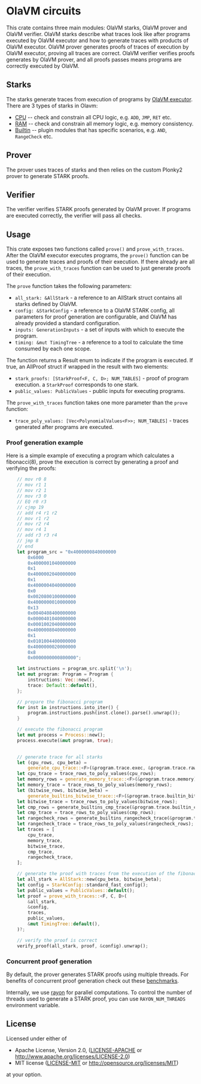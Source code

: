 # OlaVM circuits
This crate contains three main modules: OlaVM starks, OlaVM prover and OlaVM verifier.  OlaVM starks describe what traces look like after programs executed by OlaVM executor and how to generate traces with products of OlaVM executor. OlaVM prover generates proofs of traces of execution by OlaVM executor, proving all traces are correct. OlaVM verifier verifies proofs generates by OlaVM prover, and all proofs passes means programs are correctly executed by OlaVM.

## Starks
The starks generate traces from execution of programs by [OlaVM executor](../executor/). There are 3 types of starks in Olavm:
* [CPU](./src/cpu/) -- check and constrain all CPU logic, e.g. `ADD`, `JMP`, `RET` etc.
* [RAM](./src/memory) -- check and constrain all memory logic, e.g. memory consistency.
* [Builtin](./src/builtins/) -- plugin modules that has specific scenarios, e.g. `AND`, `RangeCheck` etc.

## Prover
The prover uses traces of starks and then relies on the custom Plonky2 prover to generate STARK proofs.

## Verifier
The verifier verifies STARK proofs generated by OlaVM prover. If programs are executed correctly, the verifier
will pass all checks.

## Usage
This crate exposes two functions called `prove()` and `prove_with_traces`. After the OlaVM executor executes programs, the `prove()` function can be used to generate traces and proofs of their execution. If there already are all traces, the `prove_with_traces` function can be used to just generate proofs of their execution. 

The `prove` function takes the following parameters:

* `all_stark: &AllStark` - a reference to an AllStark struct contains all starks defined by OlaVM.
* `config: &StarkConfig` - a reference to a OlaVM STARK config, all parameters for proof generation
are configurable, and OlaVM has already provided a standard configuration.
* `inputs: GenerationInputs` - a set of inputs with which to execute the program.
* `timing: &mut TimingTree` - a reference to a tool to calculate the time consumed by each one scope. 

The function returns a Result enum to indicate if the program is executed. If true, an AllProof struct 
if wrapped in the result with two elements:

* `stark_proofs: [StarkProof<F, C, D>; NUM_TABLES]` - proof of program execution. a `StarkProof` corresponds to one stark.
* `public_values: PublicValues` - public inputs for executing programs.

The `prove_with_traces` function takes one more parameter than the `prove` function:

* `trace_poly_values: [Vec<PolynomialValues<F>>; NUM_TABLES]` - traces generated after programs are executed.


### Proof generation example
Here is a simple example of executing a program which calculates a fibonacci(8), prove the execution is correct by generating a proof and verifying the proofs:
```Rust
    // mov r0 8
    // mov r1 1
    // mov r2 1
    // mov r3 0
    // EQ r0 r3
    // cjmp 19
    // add r4 r1 r2
    // mov r1 r2
    // mov r2 r4
    // mov r4 1
    // add r3 r3 r4
    // jmp 8
    // end
    let program_src = "0x4000000840000000
        0x6000
        0x4000001040000000
        0x1
        0x4000002040000000
        0x1
        0x4000004040000000
        0x0
        0x0020800100000000
        0x4000000010000000
        0x13
        0x0040408400000000
        0x0000401040000000
        0x0001002040000000
        0x4000008040000000
        0x1
        0x0101004400000000
        0x4000000020000000
        0x8
        0x0000000000800000";

    let instructions = program_src.split('\n');
    let mut program: Program = Program {
        instructions: Vec::new(),
        trace: Default::default(),
    };

    // prepare the fibonacci program
    for inst in instructions.into_iter() {
        program.instructions.push(inst.clone().parse().unwrap());
    }

    // execute the fibonacci program
    let mut process = Process::new();
    process.execute(&mut program, true);
    

    // generate trace for all starks
    let (cpu_rows, cpu_beta) =
        generate_cpu_trace::<F>(&program.trace.exec, &program.trace.raw_binary_instructions);
    let cpu_trace = trace_rows_to_poly_values(cpu_rows);
    let memory_rows = generate_memory_trace::<F>(&program.trace.memory);
    let memory_trace = trace_rows_to_poly_values(memory_rows);
    let (bitwise_rows, bitwise_beta) =
        generate_builtins_bitwise_trace::<F>(&program.trace.builtin_bitwise_combined);
    let bitwise_trace = trace_rows_to_poly_values(bitwise_rows);
    let cmp_rows = generate_builtins_cmp_trace(&program.trace.builtin_cmp);
    let cmp_trace = trace_rows_to_poly_values(cmp_rows);
    let rangecheck_rows = generate_builtins_rangecheck_trace(&program.trace.builtin_rangecheck);
    let rangecheck_trace = trace_rows_to_poly_values(rangecheck_rows);
    let traces = [
        cpu_trace,
        memory_trace,
        bitwise_trace,
        cmp_trace,
        rangecheck_trace,
    ];

    // generate the proof with traces from the execution of the fibonacci program
    let all_stark = AllStark::new(cpu_beta, bitwise_beta);
    let config = StarkConfig::standard_fast_config();
    let public_values = PublicValues::default();
    let proof = prove_with_traces::<F, C, D>(
        &all_stark,
        &config,
        traces,
        public_values,
        &mut TimingTree::default(),
    )?;

    // verify the proof is correct
    verify_proof(all_stark, proof, &config).unwrap();
```

### Concurrent proof generation
By default, the prover generates STARK proofs using multiple threads. For benefits of concurrent proof generation check out these [benchmarks](../README.md#Performance).

Internally, we use [rayon](https://github.com/rayon-rs/rayon) for parallel computations. To control the number of threads used to generate a STARK proof, you can use `RAYON_NUM_THREADS` environment variable.

## License

Licensed under either of

* Apache License, Version 2.0, ([LICENSE-APACHE](LICENSE-APACHE) or http://www.apache.org/licenses/LICENSE-2.0)
* MIT license ([LICENSE-MIT](LICENSE-MIT) or http://opensource.org/licenses/MIT)

at your option.